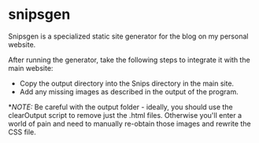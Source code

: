 # snipsgen

Snipsgen is a specialized static site generator for the blog on my personal website.

After running the generator, take the following steps to integrate it with the main website:
- Copy the output directory into the Snips directory in the main site.
- Add any missing images as described in the output of the program.

**NOTE:* Be careful with the output folder - ideally, you should use the clearOutput script to remove just the .html files. Otherwise you'll enter a world of pain and need to manually re-obtain those images and rewrite the CSS file.